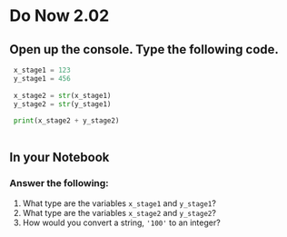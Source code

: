 # Do Now 2.02

## Open up the console. Type the following code. 

```python
 x_stage1 = 123
 y_stage1 = 456
 
 x_stage2 = str(x_stage1)
 y_stage2 = str(y_stage1)
 
 print(x_stage2 + y_stage2)
 
```
## In your Notebook
### Answer the following:

1. What type are the variables `x_stage1` and `y_stage1`? 
2. What type are the variables `x_stage2` and `y_stage2`? 
3. How would you convert a string, `'100'` to an integer? 


